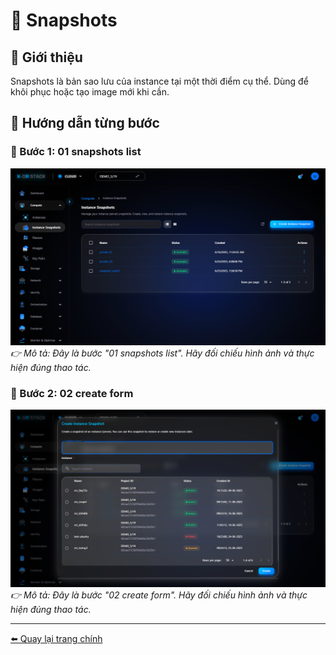 # 🔹 Snapshots

## 📝 Giới thiệu
Snapshots là bản sao lưu của instance tại một thời điểm cụ thể. Dùng để khôi phục hoặc tạo image mới khi cần.

## 📸 Hướng dẫn từng bước

### 🔸 Bước 1: 01 snapshots list
![01 snapshots list](../step_images/snapshots/01_snapshots_list.png)
_👉 Mô tả: Đây là bước "01 snapshots list". Hãy đối chiếu hình ảnh và thực hiện đúng thao tác._

### 🔸 Bước 2: 02 create form
![02 create form](../step_images/snapshots/02_create_form.png)
_👉 Mô tả: Đây là bước "02 create form". Hãy đối chiếu hình ảnh và thực hiện đúng thao tác._

---
[⬅️ Quay lại trang chính](compute-doc.md)
